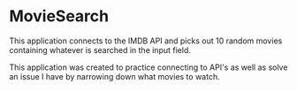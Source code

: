 # MovieSearch

This application connects to the IMDB API and picks out 10 random movies containing whatever is searched in the input field.

This application was created to practice connecting to API's as well as solve an issue I have by narrowing down what movies to watch.

